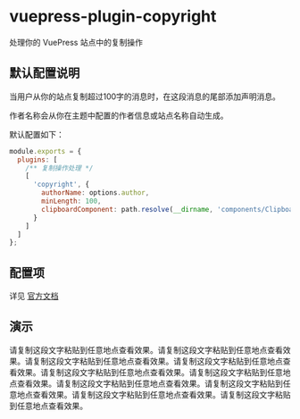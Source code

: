 # vuepress-plugin-copyright <MyBadge text="新增" />

处理你的 VuePress 站点中的复制操作

## 默认配置说明

当用户从你的站点复制超过100字的消息时，在这段消息的尾部添加声明消息。

作者名称会从你在主题中配置的作者信息或站点名称自动生成。

默认配置如下：

```js
module.exports = {
  plugins: [
    /** 复制操作处理 */
    [
      'copyright', {
        authorName: options.author,
        minLength: 100,
        clipboardComponent: path.resolve(__dirname, 'components/Clipboard.vue')
      }
    ]
  ]
};
```

## 配置项

详见 [官方文档](https://vuepress.github.io/zh/plugins/copyright/#配置项)

## 演示

请复制这段文字粘贴到任意地点查看效果。请复制这段文字粘贴到任意地点查看效果。请复制这段文字粘贴到任意地点查看效果。请复制这段文字粘贴到任意地点查看效果。请复制这段文字粘贴到任意地点查看效果。请复制这段文字粘贴到任意地点查看效果。请复制这段文字粘贴到任意地点查看效果。请复制这段文字粘贴到任意地点查看效果。请复制这段文字粘贴到任意地点查看效果。请复制这段文字粘贴到任意地点查看效果。
